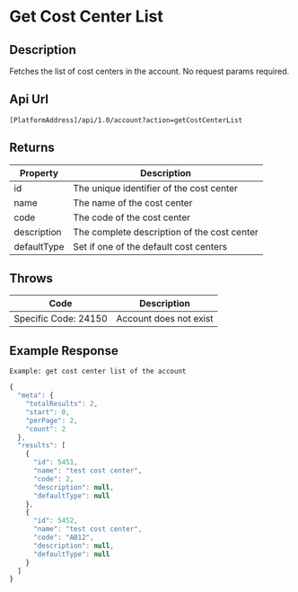 # Get Cost Center List

## Description

Fetches the list of cost centers in the account. No request params required.

## Api Url

`[PlatformAddress]/api/1.0/account?action=getCostCenterList`

## Returns

| Property | Description |
| --- | --- |
| id | The unique identifier of the cost center |
| name | The name of the cost center |
| code | The code of the cost center |
| description | The complete description of the cost center |
| defaultType | Set if one of the default cost centers |

## Throws

| Code | Description |
| --- | --- |
| Specific Code: 24150 | Account does not exist |

## Example Response

`Example: get cost center list of the account`

```javascript
{
  "meta": {
    "totalResults": 2,
    "start": 0,
    "perPage": 2,
    "count": 2
  },
  "results": [
    {
      "id": 5451,
      "name": "test cost center",
      "code": 2,
      "description": null,
      "defaultType": null
    },
    {
      "id": 5452,
      "name": "test cost center",
      "code": "AB12",
      "description": null,
      "defaultType": null
    }
  ]
}
```

